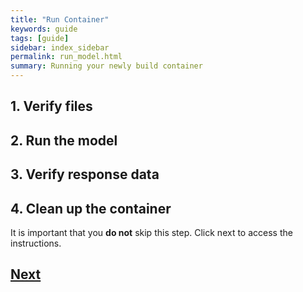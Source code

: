 ```yaml
---
title: "Run Container"
keywords: guide
tags: [guide]
sidebar: index_sidebar
permalink: run_model.html
summary: Running your newly build container
---
```



## 1. Verify files

## 2. Run the model

## 3. Verify response data

## 4. Clean up the container
It is important that you **do not** skip this step. Click next to access the instructions.

## [Next](https://fossilizedcontainers.github.io/fossilized-controller/clean_containers.html)
